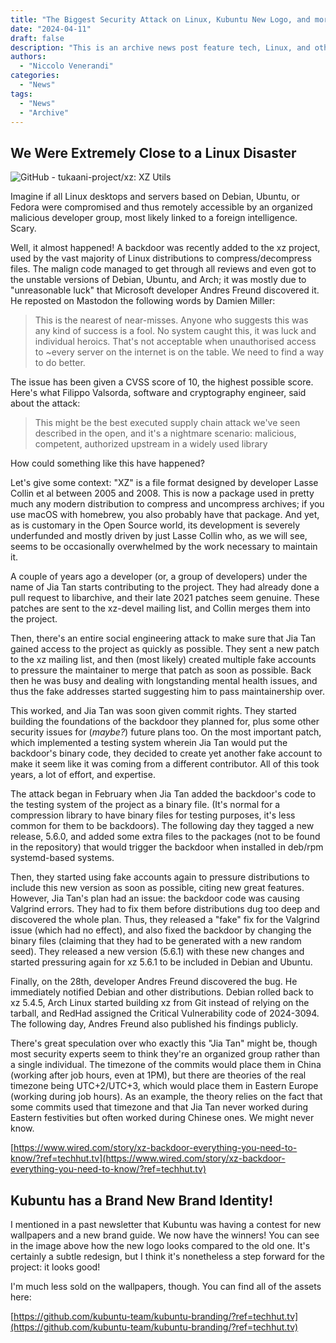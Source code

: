 ```yaml
---
title: "The Biggest Security Attack on Linux, Kubuntu New Logo, and more!"
date: "2024-04-11"
draft: false
description: "This is an archive news post feature tech, Linux, and other open-source news. This is an older article that was part of a migration. There will be missing images, broken links, and potentially other issues."
authors:
  - "Niccolo Venerandi"
categories:
  - "News"
tags:
  - "News"
  - "Archive"
---
```


## We Were Extremely Close to a Linux Disaster

![GitHub - tukaani-project/xz: XZ Utils](https://opengraph.githubassets.com/8153f15961b837436d462f740e4360387e59d837b0d3b5ffb49d15df6e5ed12f/tukaani-project/xz)

Imagine if all Linux desktops and servers based on Debian, Ubuntu, or Fedora were compromised and thus remotely accessible by an organized malicious developer group, most likely linked to a foreign intelligence. Scary.

Well, it almost happened! A backdoor was recently added to the xz project, used by the vast majority of Linux distributions to compress/decompress files. The malign code managed to get through all reviews and even got to the unstable versions of Debian, Ubuntu, and Arch; it was mostly due to "unreasonable luck" that Microsoft developer Andres Freund discovered it. He reposted on Mastodon the following words by Damien Miller:

> This is the nearest of near-misses. Anyone who suggests this was any kind of success is a fool. No system caught this, it was luck and individual heroics. That's not acceptable when unauthorised access to ~every server on the internet is on the table. We need to find a way to do better.

The issue has been given a CVSS score of 10, the highest possible score. Here's what Filippo Valsorda, software and cryptography engineer, said about the attack:

> This might be the best executed supply chain attack we've seen described in the open, and it's a nightmare scenario: malicious, competent, authorized upstream in a widely used library

How could something like this have happened?

Let's give some context: "XZ" is a file format designed by developer Lasse Collin et al between 2005 and 2008. This is now a package used in pretty much any modern distribution to compress and uncompress archives; if you use macOS with homebrew, you also probably have that package. And yet, as is customary in the Open Source world, its development is severely underfunded and mostly driven by just Lasse Collin who, as we will see, seems to be occasionally overwhelmed by the work necessary to maintain it.

A couple of years ago a developer (or, a group of developers) under the name of Jia Tan starts contributing to the project. They had already done a pull request to libarchive, and their late 2021 patches seem genuine. These patches are sent to the xz-devel mailing list, and Collin merges them into the project.

Then, there's an entire social engineering attack to make sure that Jia Tan gained access to the project as quickly as possible. They sent a new patch to the xz mailing list, and then (most likely) created multiple fake accounts to pressure the maintainer to merge that patch as soon as possible. Back then he was busy and dealing with longstanding mental health issues, and thus the fake addresses started suggesting him to pass maintainership over.

This worked, and Jia Tan was soon given commit rights. They started building the foundations of the backdoor they planned for, plus some other security issues for (_maybe?_) future plans too. On the most important patch, which implemented a testing system wherein Jia Tan would put the backdoor's binary code, they decided to create yet another fake account to make it seem like it was coming from a different contributor. All of this took years, a lot of effort, and expertise.

The attack began in February when Jia Tan added the backdoor's code to the testing system of the project as a binary file. (It's normal for a compression library to have binary files for testing purposes, it's less common for them to be backdoors). The following day they tagged a new release, 5.6.0, and added some extra files to the packages (not to be found in the repository) that would trigger the backdoor when installed in deb/rpm systemd-based systems.

Then, they started using fake accounts again to pressure distributions to include this new version as soon as possible, citing new great features. However, Jia Tan's plan had an issue: the backdoor code was causing Valgrind errors. They had to fix them before distributions dug too deep and discovered the whole plan. Thus, they released a "fake" fix for the Valgrind issue (which had no effect), and also fixed the backdoor by changing the binary files (claiming that they had to be generated with a new random seed). They released a new version (5.6.1) with these new changes and started pressuring again for xz 5.6.1 to be included in Debian and Ubuntu.

Finally, on the 28th, developer Andres Freund discovered the bug. He immediately notified Debian and other distributions. Debian rolled back to xz 5.4.5, Arch Linux started building xz from Git instead of relying on the tarball, and RedHad assigned the Critical Vulnerability code of 2024-3094. The following day, Andres Freund also published his findings publicly.

There's great speculation over who exactly this "Jia Tan" might be, though most security experts seem to think they're an organized group rather than a single individual. The timezone of the commits would place them in China (working after job hours, even at 1PM), but there are theories of the real timezone being UTC+2/UTC+3, which would place them in Eastern Europe (working during job hours). As an example, the theory relies on the fact that some commits used that timezone and that Jia Tan never worked during Eastern festivities but often worked during Chinese ones. We might never know.

[https://www.wired.com/story/xz-backdoor-everything-you-need-to-know/?ref=techhut.tv](https://www.wired.com/story/xz-backdoor-everything-you-need-to-know/?ref=techhut.tv)

## Kubuntu has a Brand New Brand Identity!

I mentioned in a past newsletter that Kubuntu was having a contest for new wallpapers and a new brand guide. We now have the winners! You can see in the image above how the new logo looks compared to the old one. It's certainly a subtle redesign, but I think it's nonetheless a step forward for the project: it looks good!

I'm much less sold on the wallpapers, though. You can find all of the assets here:

[https://github.com/kubuntu-team/kubuntu-branding/?ref=techhut.tv](https://github.com/kubuntu-team/kubuntu-branding/?ref=techhut.tv)

